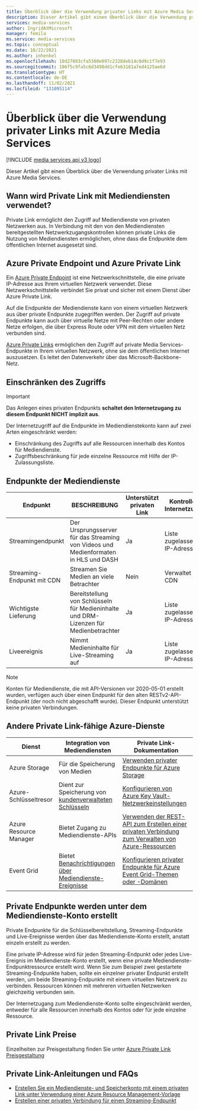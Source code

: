 ```yaml
---
title: Überblick über die Verwendung privater Links mit Azure Media Services
description: Dieser Artikel gibt einen Überblick über die Verwendung privater Links mit Azure Media Services.
services: media-services
author: IngridAtMicrosoft
manager: femila
ms.service: media-services
ms.topic: conceptual
ms.date: 10/22/2021
ms.author: inhenkel
ms.openlocfilehash: 10d27003cfa5300e097c2328deb14c0d9c1f7e93
ms.sourcegitcommit: 106f5c9fa5c6d3498dd1cfe63181a7ed4125ae6d
ms.translationtype: HT
ms.contentlocale: de-DE
ms.lasthandoff: 11/02/2021
ms.locfileid: "131095114"
---
```

# <a name="overview-of-using-azure-private-link-with-azure-media-services"></a>Überblick über die Verwendung privater Links mit Azure Media Services

[!INCLUDE [media services api v3 logo](./includes/v3-hr.md)]

Dieser Artikel gibt einen Überblick über die Verwendung privater Links mit Azure Media Services.

## <a name="when-to-use-private-link-with-media-services"></a>Wann wird Private Link mit Mediendiensten verwendet?

Private Link ermöglicht den Zugriff auf Mediendienste von privaten Netzwerken aus. In Verbindung mit den von den Mediendiensten bereitgestellten Netzwerkzugangskontrollen können private Links die Nutzung von Mediendiensten ermöglichen, ohne dass die Endpunkte dem öffentlichen Internet ausgesetzt sind.

## <a name="azure-private-endpoint-and-azure-private-link"></a>Azure Private Endpoint und Azure Private Link

Ein [Azure Private Endpoint](/private-link/private-endpoint-overview) ist eine Netzwerkschnittstelle, die eine private IP-Adresse aus Ihrem virtuellen Netzwerk verwendet.  Diese Netzwerkschnittstelle verbindet Sie privat und sicher mit einem Dienst über Azure Private Link.

Auf die Endpunkte der Mediendienste kann von einem virtuellen Netzwerk aus über private Endpunkte zugegriffen werden. Der Zugriff auf private Endpunkte kann auch über virtuelle Netze mit Peer-Rechten oder andere Netze erfolgen, die über Express Route oder VPN mit dem virtuellen Netz verbunden sind.

[Azure Private Links](/private-link/) ermöglichen den Zugriff auf private Media Services-Endpunkte in Ihrem virtuellen Netzwerk, ohne sie dem öffentlichen Internet auszusetzen. Es leitet den Datenverkehr über das Microsoft-Backbone-Netz.

## <a name="restricting-access"></a>Einschränken des Zugriffs

> [!Important]
> Das Anlegen eines privaten Endpunkts **schaltet den Internetzugang zu diesem Endpunkt NICHT implizit aus**.

Der Internetzugriff auf die Endpunkte im Mediendienstekonto kann auf zwei Arten eingeschränkt werden:

- Einschränkung des Zugriffs auf alle Ressourcen innerhalb des Kontos für Mediendienste.
- Zugriffsbeschränkung für jede einzelne Ressource mit Hilfe der IP-Zulassungsliste.

## <a name="media-services-endpoints"></a>Endpunkte der Mediendienste

| Endpunkt                    | BESCHREIBUNG                                                               | Unterstützt privaten Link | Kontrolle des Internetzugangs |
| --------------------------- | ------------------------------------------------------------------------- | --------------------- | ----------------------- |
| Streamingendpunkt          | Der Ursprungsserver für das Streaming von Videos und Medienformaten in HLS und DASH | Ja                   | Liste zugelassener IP-Adressen            |
| Streaming-Endpunkt mit CDN | Streamen Sie Medien an viele Betrachter                                              | Nein                    | Verwaltet von CDN          |
| Wichtigste Lieferung                | Bereitstellung von Schlüsseln für Medieninhalte und DRM-Lizenzen für Medienbetrachter             | Ja                   | Liste zugelassener IP-Adressen            |
| Liveereignis                  | Nimmt Medieninhalte für Live-Streaming auf                                  | Ja                   | Liste zugelassener IP-Adressen            |

> [!NOTE]
> Konten für Mediendienste, die mit API-Versionen vor 2020-05-01 erstellt wurden, verfügen auch über einen Endpunkt für den alten RESTv2-API-Endpunkt (der noch nicht abgeschafft wurde).  Dieser Endpunkt unterstützt keine privaten Verbindungen.

## <a name="other-private-link-enabled-azure-services"></a>Andere Private Link-fähige Azure-Dienste

| Dienst                | Integration von Mediendiensten                      | Private Link-Dokumentation |
| ---------------------- | ----------------------------------------------- | -------------------------- |
| Azure Storage          | Für die Speicherung von Medien                             | [Verwenden privater Endpunkte für Azure Storage](/storage/common/storage-private-endpoints) |
| Azure-Schlüsseltresor        | Dient zur Speicherung von [kundenverwalteten Schlüsseln](security-customer-managed-keys-portal-tutorial.md)             | [Konfigurieren von Azure Key Vault-Netzwerkeinstellungen](/key-vault/general/how-to-azure-key-vault-network-security) |
| Azure Resource Manager | Bietet Zugang zu Mediendienste-APIs          | [Verwenden der REST-API zum Erstellen einer privaten Verbindung zum Verwalten von Azure-Ressourcen](/azure-resource-manager/management/create-private-link-access-rest) |
| Event Grid             | Bietet [Benachrichtigungen über Mediendienste-Ereignisse](./monitoring/job-state-events-cli-how-to.md) | [Konfigurieren privater Endpunkte für Azure Event Grid-Themen oder -Domänen](/event-grid/configure-private-endpoints)  |

## <a name="private-endpoints-are-created-on-the-media-services-account"></a>Private Endpunkte werden unter dem Mediendienste-Konto erstellt

Private Endpunkte für die Schlüsselbereitstellung, Streaming-Endpunkte und Live-Ereignisse werden über das Mediendienste-Konto erstellt, anstatt einzeln erstellt zu werden.

Eine private IP-Adresse wird für jeden Streaming-Endpunkt oder jedes Live-Ereignis im Mediendienste-Konto erstellt, wenn eine private Mediendienste-Endpunktressource erstellt wird. Wenn Sie zum Beispiel zwei gestartete Streaming-Endpunkte haben, sollte ein einzelner privater Endpunkt erstellt werden, um beide Streaming-Endpunkte mit einem virtuellen Netzwerk zu verbinden. Ressourcen können mit mehreren virtuellen Netzwerken gleichzeitig verbunden sein.

Der Internetzugang zum Mediendienste-Konto sollte eingeschränkt werden, entweder für alle Ressourcen innerhalb des Kontos oder für jede einzelne Ressource.

## <a name="private-link-pricing"></a>Private Link Preise
Einzelheiten zur Preisgestaltung finden Sie unter [Azure Private Link Preisgestaltung](https://azure.microsoft.com/pricing/details/private-link)

## <a name="private-link-how-tos-and-faqs"></a>Private Link-Anleitungen und FAQs

- [Erstellen Sie ein Mediendienste- und Speicherkonto mit einem privaten Link unter Verwendung einer Azure Resource Management-Vorlage](security-private-link-arm-how-to.md)
- [Erstellen einer privaten Verbindung für einen Streaming-Endpunkt](security-private-link-streaming-endpoint-how-to.md)